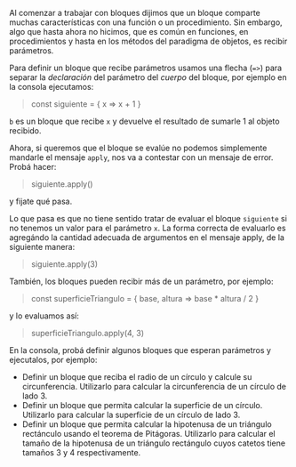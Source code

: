 Al comenzar a trabajar con bloques dijimos que un bloque comparte muchas características con una función o un procedimiento. Sin embargo, algo que hasta ahora no hicimos, que es común en funciones, en procedimientos y hasta en los métodos del paradigma de objetos, es recibir parámetros.

Para definir un bloque que recibe parámetros usamos una flecha (`=>`) para separar la _declaración_ del parámetro del _cuerpo_ del bloque, por ejemplo en la consola ejecutamos:

> const siguiente = { x => x + 1 }

`b` es un bloque que recibe `x` y devuelve el resultado de sumarle 1  al objeto recibido. 

Ahora, si queremos que el bloque se evalúe no podemos simplemente mandarle el mensaje `apply`, nos va a contestar con un mensaje de error. Probá hacer:

> siguiente.apply()

y fijate qué pasa. 

Lo que pasa es que no tiene sentido tratar de evaluar el bloque `siguiente` si no tenemos un valor para el parámetro `x`. La forma correcta de evaluarlo es agregándo la cantidad adecuada de argumentos en el mensaje apply, de la siguiente manera:

> siguiente.apply(3)

También, los bloques pueden recibir más de un parámetro, por ejemplo:

> const superficieTriangulo = { base, altura => base * altura / 2 }

y lo evaluamos así:

> superficieTriangulo.apply(4, 3)

En la consola, probá definir algunos bloques que esperan parámetros y ejecutalos, por ejemplo:

* Definir un bloque que reciba el radio de un círculo y calcule su circunferencia. Utilizarlo para calcular la circunferencia de un círculo de lado 3.
* Definir un bloque que permita calcular la superficie de un círculo. Utilizarlo para calcular la superficie de un círculo de lado 3.
* Definir un bloque que permita calcular la hipotenusa de un triángulo rectánculo usando el teorema de Pitágoras. Utilizarlo para calcular el tamaño de la hipotenusa de un triángulo rectángulo cuyos catetos tiene tamaños 3 y 4 respectivamente.